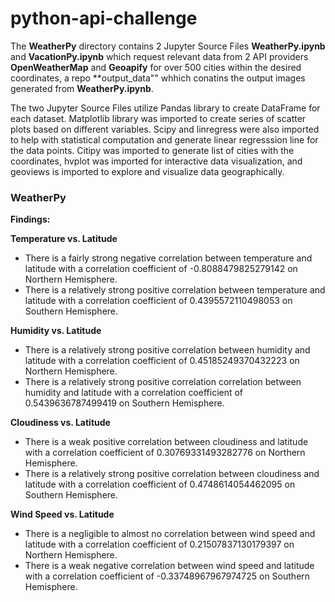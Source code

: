 # python-api-challenge

The **WeatherPy** directory contains 2 Jupyter Source Files **WeatherPy.ipynb** and **VacationPy.ipynb** which request relevant data from 2 API providers **OpenWeatherMap** and **Geoapify** for over 500 cities within the desired coordinates, a repo **output_data"" whhich conatins the output images generated from **WeatherPy.ipynb**. 

The two Jupyter Source Files utilize Pandas library to create DataFrame for each dataset. Matplotlib library was imported to create series of scatter plots based on different variables. Scipy and linregress were also imported to help with statistical computation and generate linear regresssion line for the data points. Citipy was imported to generate list of cities with the coordinates, hvplot was imported for interactive data visualization, and geoviews is imported to explore and visualize data geographically.

### WeatherPy

**Findings:**

**Temperature vs. Latitude**
* There is a fairly strong negative correlation between temperature and latitude with a correlation coefficient of -0.8088479825279142 on Northern Hemisphere.
* There is a relatively strong positive correlation between temperature and latitude with a correlation coefficient of 0.4395572110498053 on Southern Hemisphere.

**Humidity vs. Latitude**
* There is a relatively strong positive correlation between humidity and latitude with a correlation coefficient of 0.45185249370432223 on Northern Hemisphere.
* There is a relatively strong positive correlation correlation between humidity and latitude with a correlation coefficient of 0.5439636787499419 on Southern Hemisphere.

**Cloudiness vs. Latitude**
* There is a weak positive correlation between cloudiness and latitude with a correlation coefficient of 0.30769331493282776 on Northern Hemisphere.
* There is a relatively strong positive correlation between cloudiness and latitude with a correlation coefficient of 0.4748614054462095 on Southern Hemisphere.

**Wind Speed vs. Latitude**
* There is a negligible to almost no correlation between wind speed and latitude with a correlation coefficient of 0.21507837130179397 on Northern Hemisphere.
* There is a weak negative correlation between wind speed and latitude with a correlation coefficient of -0.33748967967974725 on Southern Hemisphere.
